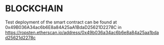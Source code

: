 # BLOCKCHAIN
Test deployment of the smart contract can be found at 0x49B036A34ac6b6E8a84A25aA1BdaD25621D2278C 
in https://ropsten.etherscan.io/address/0x49b036a34ac6b6e8a84a25aa1bdad25621d2278c
